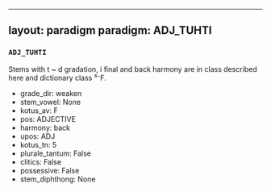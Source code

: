 
---
layout: paradigm
paradigm: ADJ_TUHTI
---
### ` ADJ_TUHTI `

Stems with t ~ d gradation, i final and back harmony are in class described here and dictionary class ⁵⁻F.
* grade_dir: weaken
* stem_vowel: None
* kotus_av: F
* pos: ADJECTIVE
* harmony: back
* upos: ADJ
* kotus_tn: 5
* plurale_tantum: False
* clitics: False
* possessive: False
* stem_diphthong: None
